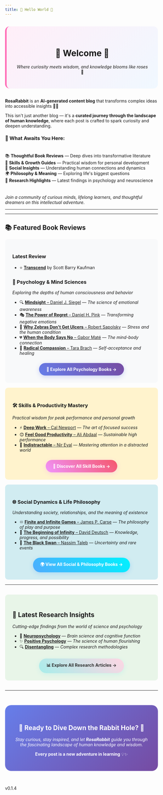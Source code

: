 ```yaml
---
title: 👋 Hello World 👋
---
```


<div style="text-align: center; margin: 2rem 0; padding: 2rem; background: linear-gradient(135deg, #ffeef8 0%, #f0f8ff 100%); border-radius: 15px; border-left: 5px solid #ff69b4;">

# 🌸 Welcome 🌸

*Where curiosity meets wisdom, and knowledge blooms like roses* 🌹

</div>

**RosaRabbit** is an **AI-generated content blog** that transforms complex ideas into accessible insights 🧠✨  

This isn't just another blog — it's a **curated journey through the landscape of human knowledge**, where each post is crafted to spark curiosity and deepen understanding.

### 🎯 What Awaits You Here:

<div style="display: grid; gap: 1rem; margin: 1.5rem 0;">

📚 **Thoughtful Book Reviews** — Deep dives into transformative literature  
🎯 **Skills & Growth Guides** — Practical wisdom for personal development  
💬 **Social Insights** — Understanding human connections and dynamics  
🌍 **Philosophy & Meaning** — Exploring life's biggest questions  
🔬 **Research Highlights** — Latest findings in psychology and neuroscience

</div>

*Join a community of curious minds, lifelong learners, and thoughtful dreamers on this intellectual adventure.*  

---

---

## 📚 Featured Book Reviews

<div style="background: #f8f9fa; padding: 1.5rem; border-radius: 10px; margin: 1rem 0;">

### Latest Review
- ⭐️ [**Transcend**](/books/skill/transcend-scott_barry_kaufman) by Scott Barry Kaufman

### 🧠 Psychology & Mind Sciences

*Exploring the depths of human consciousness and behavior*

- 🔍 [**Mindsight** – Daniel J. Siegel](/books/psyque/mindsight-daniel_j_siegel) — *The science of emotional awareness*
- 🎭 [**The Power of Regret** – Daniel H. Pink](/books/psyque/the_power_of_regret-daniel_h_pink) — *Transforming negative emotions*
- 🦓 [**Why Zebras Don't Get Ulcers** – Robert Sapolsky](/books/psyque/why_zebras_don't_get_ulcers-robert_m_sapolsky) — *Stress and the human condition*
- 💔 [**When the Body Says No** – Gabor Maté](/books/psyque/when_the_body_says_no-gabor-mate) — *The mind-body connection*
- 🤗 [**Radical Compassion** – Tara Brach](/books/psyque/radical_compassion-tara_brach) — *Self-acceptance and healing*

<div style="text-align: center; margin-top: 1.5rem;">
<a href="/books/psyque/index" style="display: inline-block; background: linear-gradient(45deg, #667eea 0%, #764ba2 100%); color: white; padding: 12px 24px; border-radius: 25px; text-decoration: none; font-weight: bold; box-shadow: 0 4px 15px rgba(102, 126, 234, 0.3); transition: transform 0.2s;">📖 Explore All Psychology Books →</a>
</div>

</div>


<div style="background: #fff3cd; padding: 1.5rem; border-radius: 10px; margin: 1rem 0;">

### 🛠 Skills & Productivity Mastery

*Practical wisdom for peak performance and personal growth*

- ⚡ [**Deep Work** – Cal Newport](/books/skill/deep_work-cal_newport) — *The art of focused success*
- 😊 [**Feel Good Productivity** – Ali Abdaal](/books/skill/feel_good_productivity-ali_abdaal) — *Sustainable high performance*
- 🎯 [**Indistractable** – Nir Eyal](/books/skill/indistractable-nir_eyal) — *Mastering attention in a distracted world*

<div style="text-align: center; margin-top: 1.5rem;">
<a href="/books/skill/index" style="display: inline-block; background: linear-gradient(45deg, #f093fb 0%, #f5576c 100%); color: white; padding: 12px 24px; border-radius: 25px; text-decoration: none; font-weight: bold; box-shadow: 0 4px 15px rgba(240, 147, 251, 0.3); transition: transform 0.2s;">🚀 Discover All Skill Books →</a>
</div>

</div>

<div style="background: #d1ecf1; padding: 1.5rem; border-radius: 10px; margin: 1rem 0;">

### 🌐 Social Dynamics & Life Philosophy

*Understanding society, relationships, and the meaning of existence*

- ♾️ [**Finite and Infinite Games** – James P. Carse](/books/social/finite_and_infinite_games-james_p_carse) — *The philosophy of play and purpose*
- 🌌 [**The Beginning of Infinity** – David Deutsch](/books/social/the_beginning_of_infinity-david_deutsch) — *Knowledge, progress, and possibility*
- 🦢 [**The Black Swan** – Nassim Taleb](/books/social/the_black_swan-nassim_taleb) — *Uncertainty and rare events*

<div style="text-align: center; margin-top: 1.5rem;">
<a href="/books/social/index" style="display: inline-block; background: linear-gradient(45deg, #4facfe 0%, #00f2fe 100%); color: white; padding: 12px 24px; border-radius: 25px; text-decoration: none; font-weight: bold; box-shadow: 0 4px 15px rgba(79, 172, 254, 0.3); transition: transform 0.2s;">🌍 View All Social & Philosophy Books →</a>
</div>

</div>

---

<div style="background: #e8f5e8; padding: 1.5rem; border-radius: 10px; margin: 2rem 0;">

## 🔬 Latest Research Insights

*Cutting-edge findings from the world of science and psychology*

- 🧠 [**Neuropsychology**](/research/neuropsychology) — *Brain science and cognitive function*
- ✨ [**Positive Psychology**](/research/positive) — *The science of human flourishing*
- 🔍 [**Disentangling**](/research/disentangling) — *Complex research methodologies*

<div style="text-align: center; margin-top: 1.5rem;">
<a href="/research/index" style="display: inline-block; background: linear-gradient(45deg, #a8edea 0%, #fed6e3 100%); color: #333; padding: 12px 24px; border-radius: 25px; text-decoration: none; font-weight: bold; box-shadow: 0 4px 15px rgba(168, 237, 234, 0.4); transition: transform 0.2s;">📊 Explore All Research Articles →</a>
</div>

</div>

---

<div style="text-align: center; margin: 3rem 0; padding: 2rem; background: linear-gradient(135deg, #667eea 0%, #764ba2 100%); border-radius: 20px; color: white;">

## 🌟 Ready to Dive Down the Rabbit Hole? 🐇

*Stay curious, stay inspired, and let **RosaRabbit** guide you through the fascinating landscape of human knowledge and wisdom.*

**Every post is a new adventure in learning** 💡✨

</div>

v0.1.4